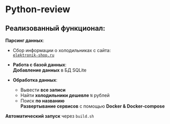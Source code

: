 
# **Python-review**  

## Реализованный функционал:  
**Парсинг данных**:  
- Сбор информации о холодильниках с сайта:  
  [`elektronik-shop.ru`](https://elektronik-shop.ru/catalog/kholodilniki/?view=list&page_count=12&sort=shows&by=desc&PAGEN_1=)
  
- **Работа с базой данных**:  
 **Добавление данных** в БД SQLite 
- **Обработка данных**:  
  -  Вывести **все записи**  
  -  Найти **холодильники дешевле** `N` рублей  
  -  Поиск **по названию**  
 **Развертывание сервисов** с помощью **Docker & Docker-compose** 

**Автоматический запуск** через `build.sh`   
